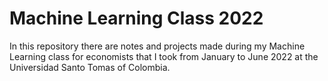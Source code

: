 # Machine Learning Class 2022
In this repository there are notes and projects made during my Machine Learning class for economists that I took from January to June 2022 at the Universidad Santo Tomas of Colombia. 
